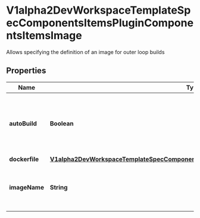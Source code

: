 

# V1alpha2DevWorkspaceTemplateSpecComponentsItemsPluginComponentsItemsImage

Allows specifying the definition of an image for outer loop builds
## Properties

Name | Type | Description | Notes
------------ | ------------- | ------------- | -------------
**autoBuild** | **Boolean** | Defines if the image should be built during startup.  Default value is &#x60;false&#x60; |  [optional]
**dockerfile** | [**V1alpha2DevWorkspaceTemplateSpecComponentsItemsPluginComponentsItemsImageDockerfile**](V1alpha2DevWorkspaceTemplateSpecComponentsItemsPluginComponentsItemsImageDockerfile.md) |  |  [optional]
**imageName** | **String** | Name of the image for the resulting outerloop build |  [optional]



